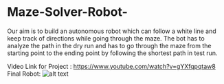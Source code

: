 # Maze-Solver-Robot-
Our aim is to build an autonomous robot which can follow a white line and keep track of directions while going through the maze. The bot has to analyze the path in the dry run and has to go through the maze from the starting point to the ending point by following the shortest path in test run.

Video Link for Project : https://www.youtube.com/watch?v=gYXfqpqtaw8  \
Final Robot:
![alt text][bot]

[bot]: https://drive.google.com/open?id=1k4NYpnI4ly-ItnzMl2-zzniPWe4zVo5u
